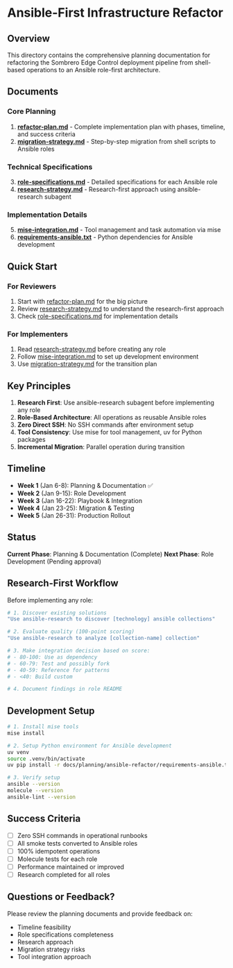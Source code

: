 # Ansible-First Infrastructure Refactor

## Overview

This directory contains the comprehensive planning documentation for refactoring the Sombrero Edge Control deployment pipeline from shell-based operations to an Ansible role-first architecture.

## Documents

### Core Planning

1. **[refactor-plan.md](./refactor-plan.md)** - Complete implementation plan with phases, timeline, and success criteria
2. **[migration-strategy.md](./migration-strategy.md)** - Step-by-step migration from shell scripts to Ansible roles

### Technical Specifications

3. **[role-specifications.md](./role-specifications.md)** - Detailed specifications for each Ansible role
4. **[research-strategy.md](./research-strategy.md)** - Research-first approach using ansible-research subagent

### Implementation Details

5. **[mise-integration.md](./mise-integration.md)** - Tool management and task automation via mise
6. **[requirements-ansible.txt](./requirements-ansible.txt)** - Python dependencies for Ansible development

## Quick Start

### For Reviewers

1. Start with [refactor-plan.md](./refactor-plan.md) for the big picture
2. Review [research-strategy.md](./research-strategy.md) to understand the research-first approach
3. Check [role-specifications.md](./role-specifications.md) for implementation details

### For Implementers

1. Read [research-strategy.md](./research-strategy.md) before creating any role
2. Follow [mise-integration.md](./mise-integration.md) to set up development environment
3. Use [migration-strategy.md](./migration-strategy.md) for the transition plan

## Key Principles

1. **Research First**: Use ansible-research subagent before implementing any role
2. **Role-Based Architecture**: All operations as reusable Ansible roles
3. **Zero Direct SSH**: No SSH commands after environment setup
4. **Tool Consistency**: Use mise for tool management, uv for Python packages
5. **Incremental Migration**: Parallel operation during transition

## Timeline

- **Week 1** (Jan 6-8): Planning & Documentation ✅
- **Week 2** (Jan 9-15): Role Development
- **Week 3** (Jan 16-22): Playbook & Integration
- **Week 4** (Jan 23-25): Migration & Testing
- **Week 5** (Jan 26-31): Production Rollout

## Status

**Current Phase**: Planning & Documentation (Complete)
**Next Phase**: Role Development (Pending approval)

## Research-First Workflow

Before implementing any role:

```bash
# 1. Discover existing solutions
"Use ansible-research to discover [technology] ansible collections"

# 2. Evaluate quality (100-point scoring)
"Use ansible-research to analyze [collection-name] collection"

# 3. Make integration decision based on score:
# - 80-100: Use as dependency
# - 60-79: Test and possibly fork
# - 40-59: Reference for patterns
# - <40: Build custom

# 4. Document findings in role README
```

## Development Setup

```bash
# 1. Install mise tools
mise install

# 2. Setup Python environment for Ansible development
uv venv
source .venv/bin/activate
uv pip install -r docs/planning/ansible-refactor/requirements-ansible.txt

# 3. Verify setup
ansible --version
molecule --version
ansible-lint --version
```

## Success Criteria

- [ ] Zero SSH commands in operational runbooks
- [ ] All smoke tests converted to Ansible roles
- [ ] 100% idempotent operations
- [ ] Molecule tests for each role
- [ ] Performance maintained or improved
- [ ] Research completed for all roles

## Questions or Feedback?

Please review the planning documents and provide feedback on:

- Timeline feasibility
- Role specifications completeness
- Research approach
- Migration strategy risks
- Tool integration approach

